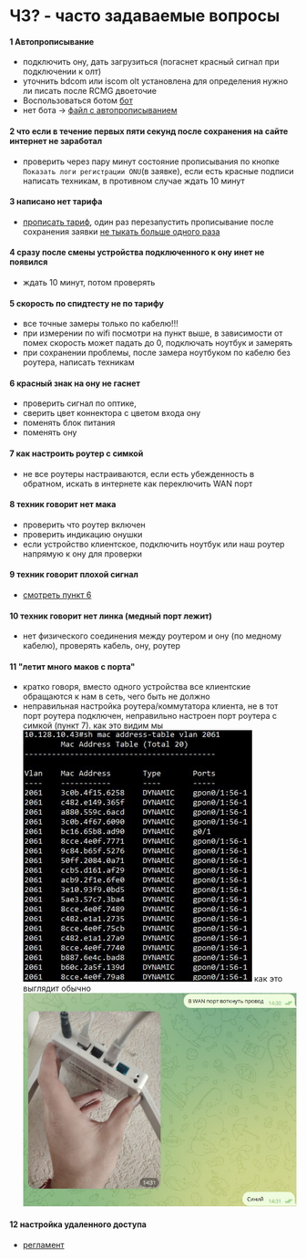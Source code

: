 # ЧЗ? - часто задаваемые вопросы
#### 1 Автопрописывание
- подключить ону, дать загрузиться (погаснет красный сигнал при подключении к олт)
- уточнить bdcom или iscom olt установлена для определения нужно ли писать после RCMG двоеточие
- Воспользоваться ботом [бот](https://t.me/skynet_requests_bot)
- нет бота -> [файл с автопрописыванием](https://docs.google.com/document/d/1-8Df7WF6OTE0WjwXL1221KyvbWMdwVJnHPSNzHJYTwU/edit#bookmark=id.xmlpxytgw1gv)
#### 2 что если в течение первых пяти секунд после сохранения на сайте интернет не заработал
- проверить через пару минут состояние прописывания по кнопке `Показать логи регистрации ONU`(в заявке), если есть красные подписи написать техникам, в противном случае ждать 10 минут
#### 3 написано нет тарифа
- [прописать тариф](https://docs.google.com/document/d/1-8Df7WF6OTE0WjwXL1221KyvbWMdwVJnHPSNzHJYTwU/edit#bookmark=id.ugl17uq96b1r), один раз перезапустить прописывание после сохранения заявки [не тыкать больше одного раза](https://docs.google.com/document/d/1-8Df7WF6OTE0WjwXL1221KyvbWMdwVJnHPSNzHJYTwU/edit#bookmark=id.qa629vnbewi6)
#### 4 сразу после смены устройства подключенного к ону инет не появился
- ждать 10 минут, потом проверять
#### 5 скорость по спидтесту не по тарифу
- все точные замеры только по кабелю!!!
- при измерении по wifi посмотри на пункт выше, в зависимости от помех скорость может падать до 0, подключать ноутбук и замерять
- при сохранении проблемы, после замера ноутбуком по кабелю без роутера, написать техникам
#### 6 красный знак на ону не гаснет
- проверить сигнал по оптике, 
- сверить цвет коннектора с цветом входа ону
- поменять блок питания
- поменять ону
#### 7 как настроить роутер с симкой
- не все роутеры настраиваются, если есть убежденность в обратном, искать в интернете как переключить WAN порт
#### 8 техник говорит нет мака
- проверить что роутер включен
- проверить индикацию онушки
- если устройство клиентское, подключить ноутбук или наш роутер напрямую к ону для проверки
#### 9 техник говорит плохой сигнал
- [смотреть пункт 6](#6-красный-знак-на-ону-не-гаснет)
#### 10 техник говорит нет линка (медный порт лежит)
- нет физического соединения между роутером и ону (по медному кабелю), проверять кабель, ону, роутер
#### 11 "летит много маков с порта"
- кратко говоря, вместо одного устройства все клиентские обращаются к нам в сеть, чего быть не должно
- неправильная настройка роутера/коммутатора клиента, не в тот порт роутера подключен, неправильно настроен порт роутера с симкой (пункт 7).
как это видим мы
![11_1](./images/11_1.png)
как это выглядит обычно
![11_2](./images/11_2.jpg)
#### 12 настройка удаленного доступа
- [регламент](https://docs.google.com/document/d/1YebMgzoQbvzjj7svU7k92Vc4xmRYWehl/edit?usp=drive_link)
